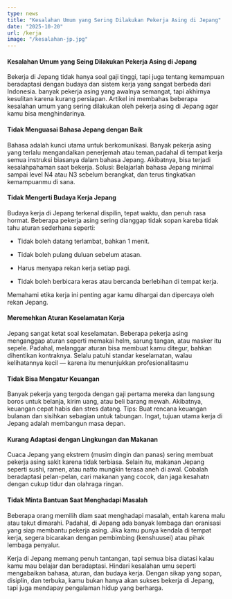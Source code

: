 ```yaml
---
type: news
title: "Kesalahan Umum yang Sering Dilakukan Pekerja Asing di Jepang"
date: "2025-10-20"
url: /kerja
image: "/kesalahan-jp.jpg"
---
```




#### Kesalahan Umum yang Seing Dilakukan Pekerja Asing di Jepang

Bekerja di Jepang tidak hanya soal gaji tinggi, tapi juga tentang kemampuan beradaptasi dengan budaya dan sistem kerja yang sangat berbeda dari Indonesia. banyak pekerja asing yang awalnya semangat, tapi akhirnya kesulitan karena kurang persiapan. Artikel ini membahas beberapa kesalahan umum yang sering dilakukan oleh pekerja asing di Jepang agar kamu bisa menghindarinya.

#### Tidak Menguasai Bahasa Jepang dengan Baik

Bahasa adalah kunci utama untuk berkomunikasi. Banyak pekerja asing yang terlalu mengandalkan penerjemah atau teman,padahal di tempat kerja semua instruksi biasanya dalam bahasa Jepang. Akibatnya, bisa terjadi kesalahpahaman saat bekerja. 
Solusi: Belajarlah bahasa Jepang minimal sampai level N4 atau N3 sebelum berangkat, dan terus tingkatkan kemampuanmu di sana.

#### Tidak Mengerti Budaya Kerja Jepang 
Budaya kerja di Jepang terkenal dispilin, tepat waktu, dan penuh rasa hormat. Beberapa pekerja asing sering dianggap tidak sopan kareba tidak tahu aturan sederhana seperti: 

- Tidak boleh datang terlambat, bahkan 1 menit.

- Tidak boleh pulang duluan sebelum atasan.

- Harus menyapa rekan kerja setiap pagi.

- Tidak boleh berbicara keras atau bercanda berlebihan di tempat kerja.

Memahami etika kerja ini penting agar kamu dihargai dan dipercaya oleh rekan Jepang.

#### Meremehkan Aturan Keselamatan Kerja

Jepang sangat ketat soal keselamatan. Beberapa pekerja asing menganggap aturan seperti memakai helm, sarung tangan, atau masker itu sepele. Padahal, melanggar aturan bisa membuat kamu ditegur, bahkan dihentikan kontraknya.
Selalu patuhi standar keselamatan, walau kelihatannya  kecil — karena itu menunjukkan profesionalitasmu

#### Tidak Bisa Mengatur Keuangan 

Banyak pekerja yang tergoda dengan gaji pertama mereka dan langsung boros untuk belanja, kirim uang, atau beli barang mewah. Akibatnya, keuangan cepat habis dan stres datang. 
Tips: Buat rencana keuangan bulanan dan sisihkan sebagian untuk tabungan. Ingat, tujuan utama kerja di Jepang adalah membangun masa depan.

#### Kurang Adaptasi dengan Lingkungan dan Makanan

Cuaca Jepang yang ekstrem (musim dingin dan panas) sering membuat pekerja asing sakit karena tidak terbiasa. Selain itu, makanan Jepang seperti sushi, ramen, atau natto mungkin terasa aneh di awal. Cobalah beradaptasi pelan-pelan, cari makanan yang cocok, dan jaga kesahatn dengan cukup tidur dan olahraga ringan.

#### Tidak Minta Bantuan Saat Menghadapi Masalah 

Beberapa orang memilih diam saat menghadapi masalah, entah karena malu atau takut dimarahi. Padahal, di Jepang ada banyak lembaga dan oranisasi yang siap membantu pekerja asing. Jika kamu punya kendala di tempat kerja, segera bicarakan dengan pembimbing (kenshuusei) atau pihak lembaga penyalur.

Kerja di Jepang memang penuh tantangan, tapi semua bisa diatasi kalau kamu mau belajar dan beradaptasi. Hindari kesalahan umu seperti mengabaikan bahasa, aturan, dan budaya kerja. Dengan sikap yang sopan, disiplin, dan terbuka, kamu bukan hanya akan sukses bekerja di Jepang, tapi juga mendapay pengalaman hidup yang berharga.
